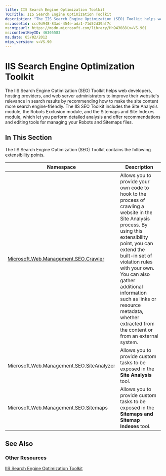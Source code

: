 ```yaml
---
title: IIS Search Engine Optimization Toolkit
TOCTitle: IIS Search Engine Optimization Toolkit
description: "The IIS Search Engine Optimization (SEO) Toolkit helps web developers, hosting providers, and web server admin improve their website's relevance in search results."
ms:assetid: ccc9d948-83ad-454e-ada1-71d52d39af7c
ms:mtpsurl: https://msdn.microsoft.com/library/Hh943088(v=VS.90)
ms:contentKeyID: 46305583
ms.date: 05/02/2012
mtps_version: v=VS.90
---
```


# IIS Search Engine Optimization Toolkit

The IIS Search Engine Optimization (SEO) Toolkit helps web developers, hosting providers, and web server administrators to improve their website's relevance in search results by recommending how to make the site content more search engine-friendly. The IIS SEO Toolkit includes the Site Analysis module, the Robots Exclusion module, and the Sitemaps and Site Indexes module, which let you perform detailed analysis and offer recommendations and editing tools for managing your Robots and Sitemaps files.

## In This Section

The IIS Search Engine Optimization (SEO) Toolkit contains the following extensibility points.

|Namespace|Description|
|--- |--- |
|[Microsoft.Web.Management.SEO.Crawler](https://msdn.microsoft.com/library/ee690537)|Allows you to provide your own code to hook to the process of crawling a website in the Site Analysis process. By using this extensibility point, you can extend the built-in set of violation rules with your own. You can also gather additional information such as links or resource metadata, whether extracted from the content or from an external system.|
|[Microsoft.Web.Management.SEO.SiteAnalyzer](https://msdn.microsoft.com/library/microsoft.web.management.seo.siteanalyzer)|Allows you to provide custom tasks to be exposed in the **Site Analysis** tool.|
|[Microsoft.Web.Management.SEO.Sitemaps](https://msdn.microsoft.com/library/microsoft.web.management.seo.sitemaps)|Allows you to provide custom tasks to be exposed in the **Sitemaps and Sitemap Indexes** tool.|

## See Also

### Other Resources

[IIS Search Engine Optimization Toolkit](https://go.microsoft.com/fwlink/?linkid=247901)
